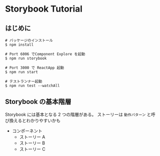 # Storybook Tutorial

## はじめに

```
# パッケージのインストール
$ npm install

# Port 6006 でComponent Explore を起動
$ npm run storybook

# Port 3000 で ReactApp 起動
$ npm run start

# テストランナー起動
$ npm run test --watchAll

```

## Storybook の基本階層

Storybook には基本となる 2 つの階層がある。
ストーリーは `動作パターン` と呼び換えるとわかりやすいかも

- コンポーネント
  - ストーリー A
  - ストーリー B
  - ストーリー C
